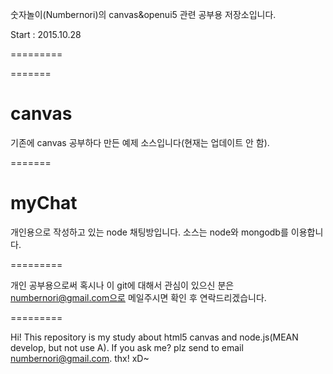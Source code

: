 
숫자놀이(Numbernori)의 canvas&openui5 관련 공부용 저장소입니다.

Start : 2015.10.28

=========

=======
# canvas
기존에 canvas 공부하다 만든 예제 소스입니다(현재는 업데이트 안 함).

=======
# myChat
개인용으로 작성하고 있는 node 채팅방입니다. 소스는 node와 mongodb를 이용합니다.

=========

개인 공부용으로써 혹시나 이 git에 대해서 관심이 있으신 분은
numbernori@gmail.com으로 메일주시면 확인 후 연락드리겠습니다.

=========

Hi!
This repository is my study about html5 canvas and node.js(MEAN develop, but not use A).
If you ask me?
plz send to email numbernori@gmail.com.
thx! xD~

